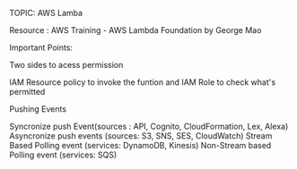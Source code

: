TOPIC: AWS Lamba

Resource : AWS Training - AWS Lambda Foundation by George Mao 

Important Points: 

Two sides to acess permission
    
IAM Resource policy to invoke the funtion and IAM Role to check what's permitted

Pushing Events
 
Syncronize push Event(sources : API, Cognito, CloudFormation, Lex, Alexa)
Asyncronize push events (sources: S3, SNS, SES, CloudWatch)
Stream Based Polling event (services: DynamoDB, Kinesis)
Non-Stream based Polling event (services: SQS)
 
  

